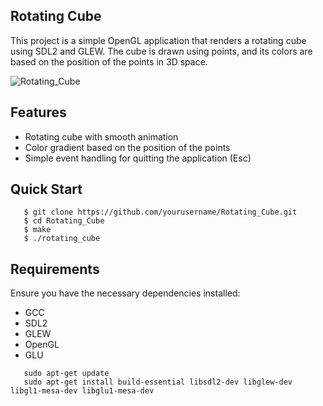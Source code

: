 ## Rotating Cube

This project is a simple OpenGL application that renders a rotating cube using SDL2 and GLEW. The cube is drawn using points, and its colors are based on the position of the points in 3D space.

![Rotating_Cube](Rotating_Cube.gif)

## Features

- Rotating cube with smooth animation
- Color gradient based on the position of the points
- Simple event handling for quitting the application (Esc)

## Quick Start

```console
   $ git clone https://github.com/yourusername/Rotating_Cube.git
   $ cd Rotating_Cube
   $ make
   $ ./rotating_cube
```

## Requirements

Ensure you have the necessary dependencies installed:

- GCC
- SDL2
- GLEW
- OpenGL
- GLU

```console
   sudo apt-get update
   sudo apt-get install build-essential libsdl2-dev libglew-dev libgl1-mesa-dev libglu1-mesa-dev
```


